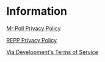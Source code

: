 # Information

[Mr Poll Privacy Policy](https://github.com/via-development/information/blob/main/mr-poll-privacy.md)

[REPP Privacy Policy](https://github.com/via-development/information/blob/main/mr-poll-privacy.md)

[Via Development's Terms of Service](https://github.com/via-development/information/blob/main/terms-of-service.md)
